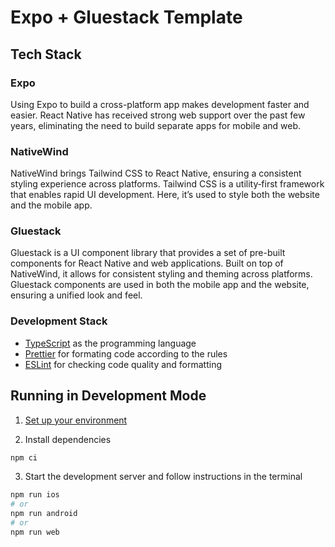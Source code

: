 # Expo + Gluestack Template

## Tech Stack

### Expo

Using Expo to build a cross-platform app makes development faster and easier. React Native has received strong web support over the past few years, eliminating the need to build separate apps for mobile and web.

### NativeWind

NativeWind brings Tailwind CSS to React Native, ensuring a consistent styling experience across platforms. Tailwind CSS is a utility‑first framework that enables rapid UI development. Here, it’s used to style both the website and the mobile app.

### Gluestack

Gluestack is a UI component library that provides a set of pre-built components for React Native and web applications. Built on top of NativeWind, it allows for consistent styling and theming across platforms. Gluestack components are used in both the mobile app and the website, ensuring a unified look and feel.

### Development Stack

- [TypeScript](https://www.typescriptlang.org/) as the programming language
- [Prettier](https://prettier.io/) for formating code according to the rules
- [ESLint](https://eslint.org/) for checking code quality and formatting

## Running in Development Mode

1. [Set up your environment](https://docs.expo.dev/get-started/set-up-your-environment/)

2. Install dependencies

```bash
npm ci
```

3. Start the development server and follow instructions in the terminal

```bash
npm run ios
# or
npm run android
# or
npm run web
```
